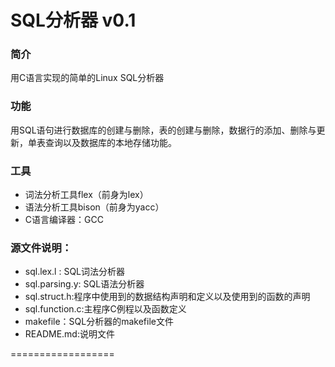 SQL分析器 v0.1
================

### 简介
用C语言实现的简单的Linux SQL分析器

### 功能
用SQL语句进行数据库的创建与删除，表的创建与删除，数据行的添加、删除与更新，单表查询以及数据库的本地存储功能。

### 工具
* 词法分析工具flex（前身为lex）
* 语法分析工具bison（前身为yacc）
* C语言编译器：GCC

### 源文件说明：
* sql.lex.l : SQL词法分析器
* sql.parsing.y: SQL语法分析器
* sql.struct.h:程序中使用到的数据结构声明和定义以及使用到的函数的声明
* sql.function.c:主程序C例程以及函数定义
* makefile：SQL分析器的makefile文件
* README.md:说明文件

==================
